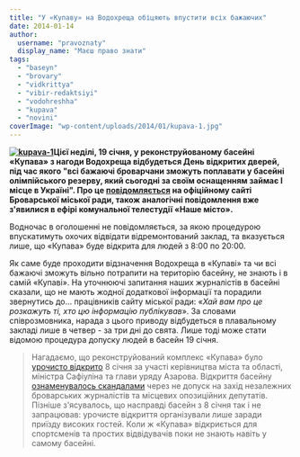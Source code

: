 ```yaml
---
title: "У «Купаву» на Водохреща обіцяють впустити всіх бажаючих"
date: 2014-01-14
author: 
  username: "pravoznaty"
  display_name: "Маєш право знати"
tags: 
  - "baseyn"
  - "brovary"
  - "vidkrittya"
  - "vibir-redaktsiyi"
  - "vodohreshha"
  - "kupava"
  - "novini"
coverImage: "wp-content/uploads/2014/01/kupava-1.jpg"
---
```


**[![kupava-1](https://mpz.brovary.org/wp-content/uploads/2014/01/kupava-11.jpg)](https://mpz.brovary.org/wp-content/uploads/2014/01/kupava-11.jpg)Цієї неділі, 19 січня, у реконструйованому басейні «Купава» з нагоди Водохреща відбудеться День відкритих дверей, під час якого "всі бажаючі броварчани зможуть поплавати у басейні олімпійського резерву, який сьогодні за своїм оснащенням займає І місце в Україні". Про це [повідомляється](https://brovary-rada.gov.ua/plan-zakhod%D1%96v-na-svyato-vodokhreshcha-19-s%D1%96chnya-2014-roku) на офіційному сайті Броварської міської ради, також аналогічні повідомлення вже з'явилися в ефірі комунальної телестудії «Наше місто».**  

Водночас в оголошенні не повідомляється, за якою процедурою впускатимуть охочих відвідати відремонтований заклад, та вказується лише, що «Купава» буде відкрита для людей з 8:00 по 20:00.

Як саме буде проходити відзначення Водохреща в «Купаві» та чи всі бажаючі зможуть вільно потрапити на територію басейну, не знають і в самій «Купаві». На уточнюючі запитання наших журналістів в басейні сказали, що не мають жодної додаткової інформації та порадили звернутись до… працівників сайту міської ради: «_Хай вам про це розкажуть ті, хто цю інформацію публікував_». За словами співрозмовника, нарада з цього приводу відбудеться в плавальному закладі лише в четвер - за три дні до свята. Лише тоді може стати відомою процедура допуску людей в басейн 19 січня.

> Нагадаємо, що реконструйований комплекс «Купава» було [урочисто відкрито](https://mpz.brovary.org/baseyn-kupava-u-brovarah-vidkrili-na-odin-den-dlya-azarova-ta-obranih-zmi/) 8 січня за участі керівництва міста та області, міністра Сафіуліна та глави уряду Азарова. Відкриття басейну [ознаменувалось скандалами](https://mpz.brovary.org/kupava-mozhe-povtoriti-dolyu-baseynu-zosh-9/) через не допуск на захід незалежних броварських журналістів та місцевих опозиційних депутатів. Пізніше з'ясувалось, що насправді басейн з 8 січня так і не запрацював: урочисте відкриття організували лише заради приїзду високих гостей. Коли ж «Купава» відкриється для спортсменів та простих відвідувачів поки не знають навіть у самому басейні.
